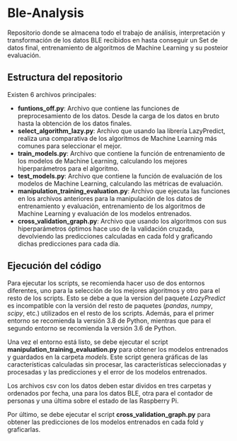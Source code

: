 # Ble-Analysis

Repositorio donde se almacena todo el trabajo de análisis, interpretación y transformación de los datos BLE recibidos en
hasta conseguir un Set de datos final, entrenamiento de algoritmos de Machine Learning y su posteior evaluación.

## Estructura del repositorio

Existen 6 archivos principales:

- **funtions_off.py**: Archivo que contiene las funciones de preprocesamiento de los datos. Desde la carga de los datos
  en
  bruto hasta la obtención de los datos finales.
- **select_algorithm_lazy.py**: Archivo que usando laa librería LazyPredict, realiza una comparativa de los algoritmos
  de
  Machine Learning más comunes para seleccionar el mejor.
- **train_models.py**: Archivo que contiene la función de entrenamiento de los modelos de Machine Learning, calculando
  los
  mejores hiperparámetros para el algoritmo.
- **test_models.py**: Archivo que contiene la función de evaluación de los modelos de Machine Learning, calculando las
  métricas de evaluación.
- **manipulation_training_evaluation.py**: Archivo que ejecuta las funciones en los archivos anteriores para la
  manipulación
  de los datos de entrenamiento y evaluación, entrenamiento de los algoritmos de Machine Learning y evaluación de los
  modelos entrenados.
- **cross_validation_graph.py**: Archivo que usando los algoritmos con sus hiperparámetros óptimos hace uso de la
  validación
  cruzada, devolviendo las predicciones calculadas en cada fold y graficando dichas predicciones para cada día.

## Ejecución del código

Para ejecutar los scripts, se recomienda hacer uso de dos entornos diferentes, uno para la selección de los mejores
algoritmos y otro para el resto de los scripts.
Esto se debe a que la version del paquete *LazyPredict* es incompatible con la versión del resto de paquetes (*pandas*,
*numpy*, *scipy*, etc.) utilizados en el resto de los scripts.
Además, para el primer entorno se recomienda la versión 3.8 de Python, mientras que para el segundo entorno se
recomienda la versión 3.6 de Python.

Una vez el entorno está listo, se debe ejecutar el script **manipulation_training_evaluation.py** para obtener los
modelos entrenados y guardados en la carpeta *models*.
Este script genera gráficas de las características calculadas sin procesar, las características seleccionadas y
procesadas y las predicciones y el error de los modelos entrenados.

Los archivos csv con los datos deben estar dividos en tres carpetas y ordenados por fecha, una para los datos BLE, otra
para el contador de personas y una última sobre el estado de las Raspberry Pi.

Por último, se debe ejecutar el script **cross_validation_graph.py** para obtener las predicciones de los modelos
entrenados en cada fold y graficarlas.